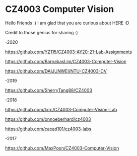 # CZ4003 Computer Vision

Hello Friends :) I am glad that you are curious about HERE :D

Credit to those genius for sharing :)

-2020

https://github.com/YZ115/CZ4003-AY20-21-Lab-Assignments

https://github.com/BarnabasLim/CZ4003-Computer-Vision

https://github.com/DAIJUNWEI/NTU-CZ4003-CV

-2019

https://github.com/SherryTang88/CZ4003

-2018

https://github.com/txrc/CZ4003-Computer-Vision-Lab

https://github.com/onnoeberhard/cz4003

https://github.com/cacad101/cz4003-labs

-2017

https://github.com/MaxPoon/CZ4003-Computer-Vision


